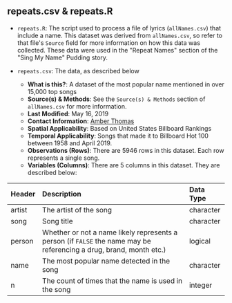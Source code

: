 
## repeats.csv & repeats.R

* `repeats.R`: The script used to process a file of lyrics (`allNames.csv`) that include a name. This dataset was derived from `allNames.csv`, so refer to that file's `Source` field for more information on how this data was collected. These data were used in the "Repeat Names" section of the "Sing My Name" Pudding story.
* `repeats.csv`: The data, as described below

  - **What is this?**: A dataset of the most popular name mentioned in over 15,000 top songs
  - **Source(s) & Methods**: See the `Source(s) & Methods` section of `allNames.csv` for more information.
  - **Last Modified**: May 16, 2019
  - **Contact Information**: [Amber Thomas](mailto:amber@pudding.cool)
  - **Spatial Applicability**: Based on United States Billboard Rankings
  - **Temporal Applicability**: Songs that made it to Billboard Hot 100 between 1958 and April 2019.
  - **Observations (Rows)**: There are 5946 rows in this dataset.
    Each row represents a single song.
  - **Variables (Columns)**: There are 5 columns in this dataset. They
    are described below:

| Header | Description                           | Data Type |
| :----- | :------------------------------------ | :-------- |
| artist | The artist of the song | character |
| song   | Song title | character |
| person | Whether or not a name likely represents a person (if `FALSE` the name may be referencing a drug, brand, month etc.) | logical   |
| name   | The most popular name detected in the song | character |
| n      | The count of times that the name is used in the song | integer   |

